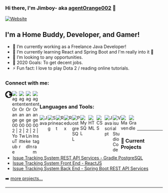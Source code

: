 ### Hi there, I'm Jimboy- aka [agentOrange002][website] 👋

[![Website](https://img.shields.io/website?label=agentOrange002.com&style=for-the-badge&url=https%3A%2F%2Fdistracted-einstein-e83f94.netlify.app)](https://distracted-einstein-e83f94.netlify.app/)

## I'm a Home Buddy, Developer, and Gamer!

- 🔭 I’m currently working as a Freelance Java Developer!
- 🌱 I’m currently learning React and Spring Boot and I'm really into it 🤣
- 👯 I’m looking to any opportunities.
- 🥅 2020 Goals: To get decent jobs.
- ⚡ Fun fact: I love to play Dota 2 / reading online tutorials.



### Connect with me:

[<img align="left" alt="agentOrange002.com" width="22px" src="https://raw.githubusercontent.com/iconic/open-iconic/master/svg/globe.svg" />][website]
[<img align="left" alt="agentOrange002 | YouTube" width="22px" src="https://cdn.jsdelivr.net/npm/simple-icons@v3/icons/youtube.svg" />][youtube]
[<img align="left" alt="agentOrange002 | Twitter" width="22px" src="https://cdn.jsdelivr.net/npm/simple-icons@v3/icons/twitter.svg" />][twitter]
[<img align="left" alt="agentOrange002 | LinkedIn" width="22px" src="https://cdn.jsdelivr.net/npm/simple-icons@v3/icons/linkedin.svg" />][linkedin]
[<img align="left" alt="agentOrange002 | Instagram" width="22px" src="https://cdn.jsdelivr.net/npm/simple-icons@v3/icons/instagram.svg" />][instagram]

<br />

### Languages and Tools:

[<img align="left" alt="Java" width="26px" src="https://cdn.jsdelivr.net/npm/simple-icons@v3/icons/java.svg"/>][website]

[<img align="left" alt="Spring" width="26px" src="https://cdn.jsdelivr.net/npm/simple-icons@v3/icons/spring.svg"/>][website]

[<img align="left" alt="React" width="26px" src="https://cdn.jsdelivr.net/npm/simple-icons@v3/icons/react.svg"/>][website]

[<img align="left" alt="Redux" width="26px" src="https://cdn.jsdelivr.net/npm/simple-icons@v3/icons/redux.svg"/>][website]

[<img align="left" alt="PostgreSQL" width="26px" src="https://cdn.jsdelivr.net/npm/simple-icons@v3/icons/postgresql.svg"/>][website]

[<img align="left" alt="MySQL" width="26px" src="https://cdn.jsdelivr.net/npm/simple-icons@v3/icons/mysql.svg"/>][website]

[<img align="left" alt="HTML" width="26px" src="https://cdn.jsdelivr.net/npm/simple-icons@v3/icons/html5.svg"/>][website]

[<img align="left" alt="CSS" width="26px" src="https://cdn.jsdelivr.net/npm/simple-icons@v3/icons/css3.svg"/>][website]

[<img align="left" alt="Javascript" width="26px" src="https://cdn.jsdelivr.net/npm/simple-icons@v3/icons/javascript.svg"/>][website]

[<img align="left" alt="Visual Studio Code" width="26px" src="https://cdn.jsdelivr.net/npm/simple-icons@v3/icons/visualstudiocode.svg"/>][website]

[<img align="left" alt="Maven" width="26px" src="https://cdn.jsdelivr.net/npm/simple-icons@v3/icons/apachemaven.svg"/>][website]

[<img align="left" alt="Gradle" width="26px" src="https://cdn.jsdelivr.net/npm/simple-icons@v3/icons/gradle.svg"/>][website]



<br />
<br />

---



### 📕 Current Projects

<!-- Projects:START -->
- [Issue Tracking System REST API Services - Gradle PostgreSQL](https://github.com/agentOrange002/its-gradle)
- [Issue Tracking System Front End - ReactJS ](https://github.com/agentOrange002/itsystem)
- [Issue Tracking System Back End - Spring Boot REST API Services](https://github.com/agentOrange002/jimtracker)
<!-- Projects-LIST:END -->

➡️ [more projects...](https://github.com/agentOrange002?tab=repositories)

---



[website]: https://distracted-einstein-e83f94.netlify.app/
[twitter]: https://distracted-einstein-e83f94.netlify.app/
[youtube]: https://distracted-einstein-e83f94.netlify.app/
[instagram]: https://distracted-einstein-e83f94.netlify.app/
[linkedin]: https://distracted-einstein-e83f94.netlify.app/
[webdevplaylist]: https://distracted-einstein-e83f94.netlify.app/
[jsplaylist]: https://distracted-einstein-e83f94.netlify.app/
[cssplaylist]: https://distracted-einstein-e83f94.netlify.app/
[reactplaylist]: https://distracted-einstein-e83f94.netlify.app/
